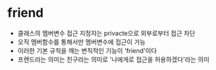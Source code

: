 # friend
- 클래스의 멤버변수 접근 지정자는 privacte으로 외부로부터 접근 차단
- 오직 멤버함수를 통해서만 멤버변수에 접근이 가능
- 이러한 기본 규칙을 깨는 변칙적인 기능이 'friend'이다
- 프렌드라는 의미는 친구라는 의미로 '나에게로 접근을 허용하겠다'라는 의미

